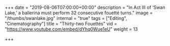+++
date = "2019-08-06T07:00:00+00:00"
description = "In Act III of ‘Swan Lake,’ a ballerina must perform 32 consecutive fouetté turns."
image = "/thumbs/swanlake.jpg"
internal = "true"
tags = ["Editing", "Cinematography"]
title = "Thirty-two Fouettés"
vid = "https://www.youtube.com/embed/dYhq0Wue1eU"
weight = 13

+++

